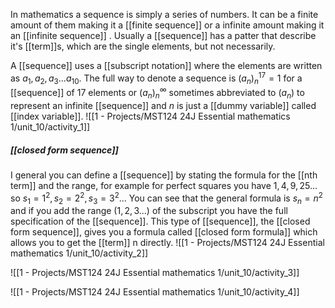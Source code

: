 In mathematics a sequence is simply a series of numbers. It can be a finite amount of them making it a [[finite sequence]] or a infinite amount making it an [[infinite sequence]] .
Usually a [[sequence]] has a patter that describe it's [[term]]s, which are the single elements, but not necessarily.

A [[sequence]] uses a [[subscript notation]] where the elements are written as $a_1, a_2, a_3 ... a_{10}$.
The full way to denote a sequence is $(a_n)^{17}_n=1$ for a [[sequence]] of 17 elements or $(a_n)^{\infty}_n$ sometimes abbreviated to $(a_n)$ to represent an infinite [[sequence]] and $n$ is just a [[dummy variable]] called [[index variable]].
![[1 - Projects/MST124 24J Essential mathematics 1/unit_10/activity_1]]


##### [[closed form sequence]]

I general you can define a [[sequence]] by stating the formula for the [[nth term]] and the range, for example for perfect squares you have $1,4,9,25...$ so $s_1=1^2,s_2=2^2,s_3=3^2...$
You can see that the general formula is $s_n=n^2$ and if you add the range $(1,2,3...)$ of the subscript you have the full specification of the [[sequence]].
This type of [[sequence]], the [[closed form sequence]], gives you a formula called [[closed form formula]] which allows you to get the [[term]] n directly.
![[1 - Projects/MST124 24J Essential mathematics 1/unit_10/activity_2]]

![[1 - Projects/MST124 24J Essential mathematics 1/unit_10/activity_3]]

![[1 - Projects/MST124 24J Essential mathematics 1/unit_10/activity_4]]

